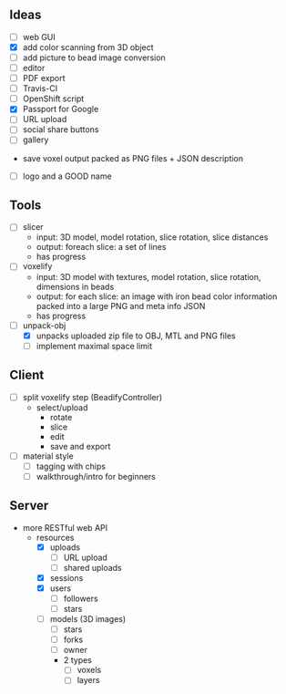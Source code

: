 Ideas
-----
 * [ ] web GUI
 * [x] add color scanning from 3D object
 * [ ] add picture to bead image conversion
 * [ ] editor
 * [ ] PDF export
 * [ ] Travis-CI
 * [ ] OpenShift script
 * [X] Passport for Google
 * [ ] URL upload
 * [ ] social share buttons
 * [ ] gallery
 * save voxel output packed as PNG files + JSON description
 * [ ] logo and a GOOD name

Tools
-----
 * [ ] slicer
   * input: 3D model, model rotation, slice rotation, slice distances
   * output: foreach slice: a set of lines
   * has progress
 * [ ] voxelify
   * input: 3D model with textures, model rotation, slice rotation, dimensions in beads
   * output: for each slice: an image with iron bead color information packed into a large PNG and meta info JSON
   * has progress
 * [ ] unpack-obj
   * [X] unpacks uploaded zip file to OBJ, MTL and PNG files
   * [ ] implement maximal space limit
 
Client
------
 * [ ] split voxelify step (BeadifyController)
   * select/upload
     * rotate
     * slice
     * edit
     * save and export
 * [ ] material style
   * [ ] tagging with chips
   * [ ] walkthrough/intro for beginners
 
Server
------
 * more RESTful web API
   * resources
     * [X] uploads
       * [ ] URL upload
       * [ ] shared uploads
     * [X] sessions
     * [X] users
       * [ ] followers
       * [ ] stars
     * [ ] models (3D images)
       * [ ] stars
       * [ ] forks
       * [ ] owner
       * 2 types
         * [ ] voxels
         * [ ] layers
